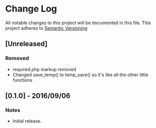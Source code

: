 # Change Log
All notable changes to this project will be documented in this file.
This project adheres to [Semantic Versioning](http://semver.org/)


## [Unreleased]
### Removed
- required.php markup removed
- Changed save_temp() to temp_save() so it's like all the other little functions

## [0.1.0] - 2016/09/06
### Notes
- Initial release.







